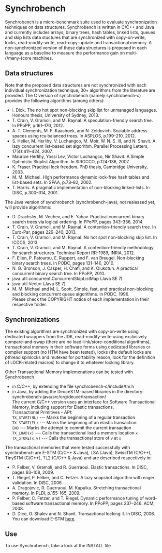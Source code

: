 Synchrobench
============
Synchrobench is a micro-benchmark suite used to evaluate synchronization 
techniques on data structures. Synchrobench is written in C/C++ and Java and
currently includes arrays, binary trees, hash tables, linked lists, queues and
skip lists data stuctures that are synchronized with copy-on-write, locks, 
read-modify-write, read-copy-update and transactional memory. A non-synchronized
version of these data structures is proposed in each language as a baseline to 
measure the performance gain on multi-(/many-)core machines.

Data structures
--------------
Note that the proposed data structures are not synchronized with each individual
synchronization technique, 30+ algorithms from the literature are provided.
The C version of synchrobench (namely synchrobench-c) provides the following
algorithms (among others):
 - I. Dick. The no hot spot non-blocking skip list for unmanaged languages. 
   Honours thesis, University of Sydney, 2013.
 - T. Crain, V. Gramoli, and M. Raynal. A speculation-friendly search tree. In 
   PPoPP, p.161–170, 2012.
 - A. T. Clements, M. F. Kaashoek, and N. Zeldovich. Scalable address spaces 
   using rcu balanced trees. In ASPLOS, p.199–210, 2012.
 - S. Heller, M. Herlihy, V. Luchangco, M. Moir, W. N. S. III, and N. Shavit. A 
   lazy concurrent list-based set algorithm. Parallel Processing Letters, 
   17(4):411–424, 2007.     
 - Maurice Herlihy, Yossi Lev, Victor Luchangco, Nir Shavit. A Simple 
   Optimistic Skiplist Algorithm. In SIROCCO, p.124-138, 2007.
 - K. Fraser. Practical lock freedom. PhD thesis, Cambridge University, 2003.
 - M. M. Michael. High performance dynamic lock-free hash tables and list-based
   sets. In SPAA, p.73–82, 2002.
 - T. Harris. A pragmatic implementation of non-blocking linked-lists. In DISC, 
   p.300–314, 2001.  

The Java version of synchrobench (synchrobench-java), not realeased yet, will 
provide algorithms:
 - D. Drachsler, M. Vechev, and E. Yahav. Practical concurrent binary search 
   trees via logical ordering. In PPoPP, pages 343–356, 2014.
 - T. Crain, V. Gramoli, and M. Raynal. A contention-friendly search tree. In 
   Euro-Par, pages 229–240, 2013.
 - T. Crain, V. Gramoli, and M. Raynal. No hot spot non-blocking skip list. In 
   ICDCS, 2013.
 - T. Crain, V. Gramoli, and M. Raynal. A contention-friendly methodology for 
   search structures. Technical Report RR-1989, INRIA, 2012.
 - F. Ellen, P. Fatourou, E. Ruppert, and F. van Breugel. Non-blocking binary 
   search trees. In PODC, pages 131–140, 2010.
 - N. G. Bronson, J. Casper, H. Chafi, and K. Olukotun. A practical 
   concurrent binary search tree. In PPoPP, 2010.
 - java.util.concurrent.ConcurrentSkipListMap (Java SE 7)
 - java.util.Vector (Java SE 7)
 - M. M. Michael and M. L. Scott. Simple, fast, and practical non-blocking and 
   blocking concurrent queue algorithms. In PODC, 1996.  
Please check the COPYRIGHT notice of each implementation in their respective 
folder.

Synchronizations
----------------
The existing algorithms are synchronized with copy-on-write using dedicated
wrappers from the JDK, read-modify-write using exclusively compare-and-swap 
(there are no load-link/store-conditional algorithms), transactional memory
in their software forms using dedicated libraries or compiler support (no 
HTM have been tested), locks (the default locks are pthread spinlocks and 
mutexes for portability reason, look for the definition of LOCK-related macros)
to change it to whatever locking library.

Other Transactional Memory implemenations can be tested with Synchrobench
 - in C/C++, by extending the file synchrobench-c/include/tm.h
 - in Java, by adding the DeuceSTM-based libraries in the directory:
   synchrobench-java/src/org/deuce/transaction/  
The current C/C++ version uses an interface for Software Transactional 
Memory, including support for Elastic transactions.  
Transactional Primitives - API:  
     `TX_START(NL)`  --- Marks the beginning of a regular transaction  
     `TX_START(EL)`  --- Marks the beginning of an elastic transaction  
     `END`           --- Marks the attempt to commit the current transaction  
     `TX_LOAD(x)`    --- Calls the transactional load a memory location `x`  
     `TX_STORE(x,v)` --- Calls the transactional store of `v` at `x`  

The transactional memories that were tested successfully with synchrobench are 
E-STM (C/C++ & Java), LSA (Java), SwissTM (C/C++), TinySTM (C/C++), TL2 (C/C++ &
Java) and are described respectively in:
 - P. Felber, V. Gramoli, and R. Guerraoui. Elastic transactions. In DISC, pages
   93–108, 2009.
 - T. Riegel, P. Felber, and C. Fetzer. A lazy snapshot algorithm with eager 
   validation. In DISC, 2006.
 - A. Dragojevic, R. Guerraoui, M. Kapalka. Stretching transactional memory. In
   PLDI, p.155-165, 2009.
 - P. Felber, C. Fetzer, and T. Riegel. Dynamic performance tuning of 
   word-based software transactional memory. In PPoPP, pages 237–246. ACM, 2008.
 - D. Dice, O. Shalev and N. Shavit. Transactional locking II. In DISC, 2006.  
You can download E-STM [here](http://www.it.usyd.edu.au/~gramoli/tmp/doc/sw/estm-0.3.0.tgz).

Use
---
To use Synchrobench, take a look at the INSTALL file